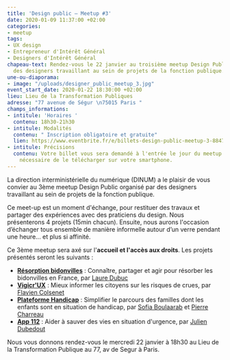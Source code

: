 ```yaml
---
title: 'Design public – Meetup #3'
date: 2020-01-09 11:37:00 +02:00
categories:
- meetup
tags:
- UX design
- Entrepreneur d'Intérêt Général
- Designers d'Intérêt Général
chapeau-text: Rendez-vous le 22 janvier au troisième meetup Design Public organisé par
  des designers travaillant au sein de projets de la fonction publique.
une-ou-diaporama:
- image: "/uploads/designer_public_meetup_3.jpg"
event_start_date: 2020-01-22 18:30:00 +02:00
lieu: Lieu de la Transformation Publiques
adresse: "77 avenue de Ségur \n75015 Paris "
champs_informations:
- intitule: 'Horaires '
  contenu: 18h30-21h30
- intitule: Modalités
  contenu: " Inscription obligatoire et gratuite"
  lien: https://www.eventbrite.fr/e/billets-design-public-meetup-3-88477270899
- intitule: Précisions
  contenu: Votre billet vous sera demandé à l'entrée le jour du meetup. Il est donc
    nécessaire de le télécharger sur votre smartphone.
---
```


La direction interministérielle du numérique (DINUM) a le plaisir de vous convier au 3ème meetup Design Public organisé par des designers travaillant au sein de projets de la fonction publique.

Ce meet-up est un moment d'échange, pour restituer des travaux et partager des expériences avec des praticiens du design. Nous présenterons 4 projets (15min chacun). Ensuite, nous aurons l'occasion d’échanger tous ensemble de manière informelle autour d’un verre pendant une heure... et plus si affinité.

Ce 3ème meetup sera axé sur l'**accueil et l'accès aux droits**. Les projets présentés seront les suivants :

* **[Résorption bidonvilles](https://entrepreneur-interet-general.etalab.gouv.fr/defis/2019/resorption-bidonvilles.html)** : Connaître, partager et agir pour résorber les bidonvilles en France, par [Laure Dubuc](https://entrepreneur-interet-general.etalab.gouv.fr/communaute/2019/laure-dubuc.html)
* **[Vigicr'UX](https://entrepreneur-interet-general.etalab.gouv.fr/defis/2019/vigicrux.html)** : Mieux informer les citoyens sur les risques de crues, par [Flavien Colsenet](https://entrepreneur-interet-general.etalab.gouv.fr/communaute/2019/flavien-colsenet.html)
* **[Plateforme Handicap](https://entrepreneur-interet-general.etalab.gouv.fr/defis/2019/plateforme-handicap.html)** : Simplifier le parcours des familles dont les enfants sont en situation de handicap, par [Sofia Boulaarab](https://entrepreneur-interet-general.etalab.gouv.fr/communaute/2019/sofia-boulaarab.html) et [Pierre Charreau](https://entrepreneur-interet-general.etalab.gouv.fr/communaute/2019/pierre-charreau.html)
* **[App 112](https://entrepreneur-interet-general.etalab.gouv.fr/defis/2019/app-112.html)** : Aider à sauver des vies en situation d'urgence, par [Julien Dubedout](https://entrepreneur-interet-general.etalab.gouv.fr/communaute/2019/julien-dubedout.html)



Nous vous donnons rendez-vous le mercredi 22 janvier à 18h30 au Lieu de la Transformation Publique au 77, av de Segur à Paris.